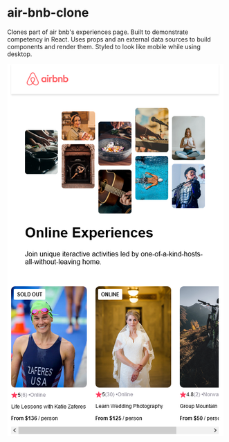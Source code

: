 # air-bnb-clone

Clones part of air bnb's experiences page. Built to demonstrate competency in React. Uses props and an external data sources to build components and render them. Styled to look like mobile while using desktop.

![Screenshot](air-bnb-demo.png)
